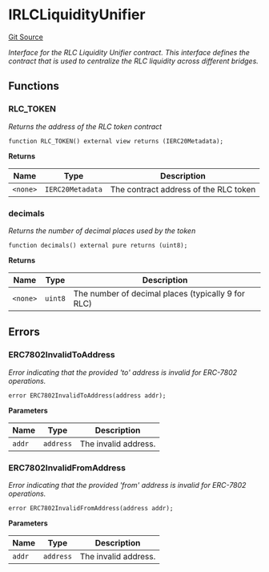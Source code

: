 # IRLCLiquidityUnifier
[Git Source](https://github.com/iExecBlockchainComputing/rlc-multichain/blob/61326e3abe32aee8683989ab94220c30da0cb2e6/src/interfaces/IRLCLiquidityUnifier.sol)

*Interface for the RLC Liquidity Unifier contract.
This interface defines the contract that is used to centralize the RLC liquidity
across different bridges.*


## Functions
### RLC_TOKEN

*Returns the address of the RLC token contract*


```solidity
function RLC_TOKEN() external view returns (IERC20Metadata);
```
**Returns**

|Name|Type|Description|
|----|----|-----------|
|`<none>`|`IERC20Metadata`|The contract address of the RLC token|


### decimals

*Returns the number of decimal places used by the token*


```solidity
function decimals() external pure returns (uint8);
```
**Returns**

|Name|Type|Description|
|----|----|-----------|
|`<none>`|`uint8`|The number of decimal places (typically 9 for RLC)|


## Errors
### ERC7802InvalidToAddress
*Error indicating that the provided 'to' address is invalid for ERC-7802 operations.*


```solidity
error ERC7802InvalidToAddress(address addr);
```

**Parameters**

|Name|Type|Description|
|----|----|-----------|
|`addr`|`address`|The invalid address.|

### ERC7802InvalidFromAddress
*Error indicating that the provided 'from' address is invalid for ERC-7802 operations.*


```solidity
error ERC7802InvalidFromAddress(address addr);
```

**Parameters**

|Name|Type|Description|
|----|----|-----------|
|`addr`|`address`|The invalid address.|

